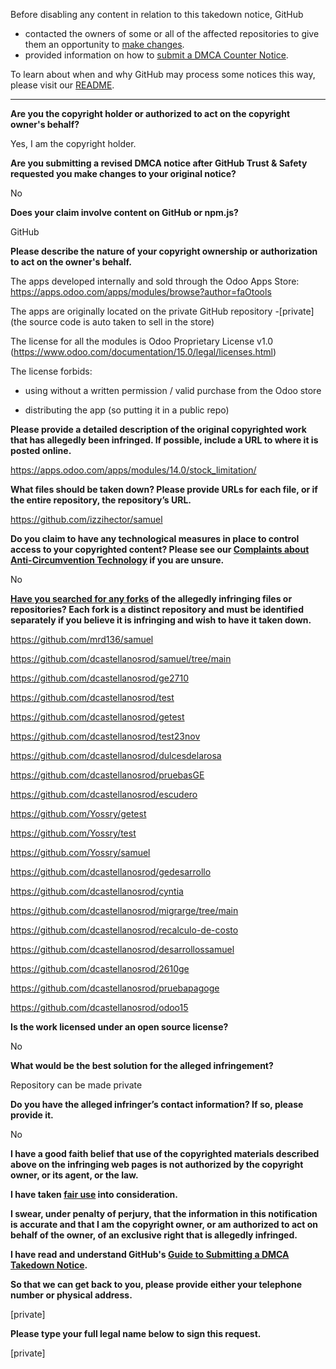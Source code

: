 Before disabling any content in relation to this takedown notice, GitHub
- contacted the owners of some or all of the affected repositories to give them an opportunity to [make changes](https://docs.github.com/en/github/site-policy/dmca-takedown-policy#a-how-does-this-actually-work).
- provided information on how to [submit a DMCA Counter Notice](https://docs.github.com/en/articles/guide-to-submitting-a-dmca-counter-notice).

To learn about when and why GitHub may process some notices this way, please visit our [README](https://github.com/github/dmca/blob/master/README.md#anatomy-of-a-takedown-notice).

---

**Are you the copyright holder or authorized to act on the copyright owner's behalf?**

Yes, I am the copyright holder.

**Are you submitting a revised DMCA notice after GitHub Trust & Safety requested you make changes to your original notice?**

No

**Does your claim involve content on GitHub or npm.js?**

GitHub

**Please describe the nature of your copyright ownership or authorization to act on the owner's behalf.**

The apps developed internally and sold through the Odoo Apps Store: https://apps.odoo.com/apps/modules/browse?author=faOtools

The apps are originally located on the private GitHub repository -[private] (the source code is auto taken to sell in the store)

The license for all the modules is Odoo Proprietary License v1.0 (https://www.odoo.com/documentation/15.0/legal/licenses.html)

The license forbids:

* using without a written permission / valid purchase from the Odoo store

* distributing the app (so putting it in a public repo)

**Please provide a detailed description of the original copyrighted work that has allegedly been infringed. If possible, include a URL to where it is posted online.**

https://apps.odoo.com/apps/modules/14.0/stock_limitation/

**What files should be taken down? Please provide URLs for each file, or if the entire repository, the repository’s URL.**

https://github.com/izzihector/samuel

**Do you claim to have any technological measures in place to control access to your copyrighted content? Please see our <a href="https://docs.github.com/articles/guide-to-submitting-a-dmca-takedown-notice#complaints-about-anti-circumvention-technology">Complaints about Anti-Circumvention Technology</a> if you are unsure.**

No

**<a href="https://docs.github.com/articles/dmca-takedown-policy#b-what-about-forks-or-whats-a-fork">Have you searched for any forks</a> of the allegedly infringing files or repositories? Each fork is a distinct repository and must be identified separately if you believe it is infringing and wish to have it taken down.**

https://github.com/mrd136/samuel

https://github.com/dcastellanosrod/samuel/tree/main

https://github.com/dcastellanosrod/ge2710

https://github.com/dcastellanosrod/test

https://github.com/dcastellanosrod/getest

https://github.com/dcastellanosrod/test23nov

https://github.com/dcastellanosrod/dulcesdelarosa

https://github.com/dcastellanosrod/pruebasGE

https://github.com/dcastellanosrod/escudero

https://github.com/Yossry/getest

https://github.com/Yossry/test

https://github.com/Yossry/samuel

https://github.com/dcastellanosrod/gedesarrollo

https://github.com/dcastellanosrod/cyntia

https://github.com/dcastellanosrod/migrarge/tree/main

https://github.com/dcastellanosrod/recalculo-de-costo

https://github.com/dcastellanosrod/desarrollossamuel

https://github.com/dcastellanosrod/2610ge

https://github.com/dcastellanosrod/pruebapagoge

https://github.com/dcastellanosrod/odoo15

**Is the work licensed under an open source license?**

No

**What would be the best solution for the alleged infringement?**

Repository can be made private

**Do you have the alleged infringer’s contact information? If so, please provide it.**

No

**I have a good faith belief that use of the copyrighted materials described above on the infringing web pages is not authorized by the copyright owner, or its agent, or the law.**

**I have taken <a href="https://www.lumendatabase.org/topics/22">fair use</a> into consideration.**

**I swear, under penalty of perjury, that the information in this notification is accurate and that I am the copyright owner, or am authorized to act on behalf of the owner, of an exclusive right that is allegedly infringed.**

**I have read and understand GitHub's <a href="https://docs.github.com/articles/guide-to-submitting-a-dmca-takedown-notice/">Guide to Submitting a DMCA Takedown Notice</a>.**

**So that we can get back to you, please provide either your telephone number or physical address.**

[private]

**Please type your full legal name below to sign this request.**

[private]
